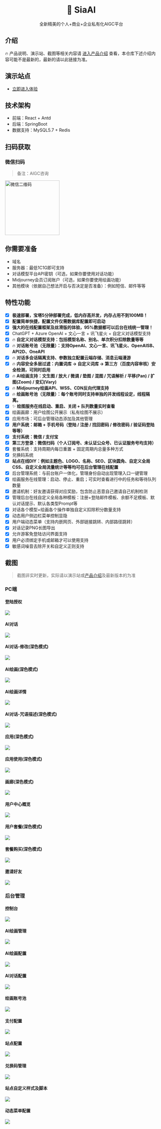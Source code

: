 <div align="center">

<h1 align="center">🍭 SiaAI </h1>

全新精美的个人+商业+企业私有化AIGC平台

</div>

## 介绍
🔥 产品说明、演示站、截图等相关内容请 [进入产品介绍](https://w0ngvkhm0p8.feishu.cn/wiki/ZjZkwK5lsigVmMkKWHicqUkynwb) 查看，本仓库下述介绍内容可能不是最新的，最新的请以此链接为准。

## 演示站点
- [立即进入体验](https://sia.bailan.fun)

## 技术架构
- 前端：React + Antd
- 后端：SpringBoot
- 数据支持：MySQL5.7 + Redis

## 扫码获取
### 微信扫码
> 备注：AIGC咨询

<img src='./images/wechat.jpg' width='180' alt='微信二维码'/>

## 你需要准备
- 域名
- 服务器：最低1C1G即可支持
- 对话模型平台API密钥（可选，如果你要使用对话功能） 
- Midjourney会员订阅账户（可选，如果你要使用绘画功能）
- 其他模块（依据自己想法开启与否决定是否准备）：例如短信、邮件等等

## 特性功能
- [x] **极速部署，宝塔5分钟部署完成，低内存高并发，内存占用不到100MB！**
- [x] **配置简单快捷，配置文件仅需数据库配置即可启动**
- [x] **强大的在线配置框架及丝滑版的体验，95%数据都可以后台在线统一管理！** 
- [x] ChatGPT + Azure OpenAI + 文心一言 + 讯飞星火 + 自定义对话模型支持
- [x] 🔥 **自定义对话模型支持：包括模型名称、别名、单次积分扣除数量等等**
- [x] 🔥 **对话账号池（无限量）：支持OpenAI、文心一言、讯飞星火、OpenAISB、API2D、OneAPI**
- [x] 🔥 **对话多会话隔离支持、参数独立配置云端存储、消息云端漫游**
- [x] 🔥 **内容安全多层过滤：内置词库 -> 自定义词库 -> 第三方（百度内容审核）安全检测，可同时启用**
- [x] 🔥 **AI绘画支持：文生图 / 放大 / 微调 / 垫图 / 混图 / 咒语解析 / 平移(Pan) / 扩图(Zoom) / 变幻(Vary)**
- [x] 🔥 **Midjourney绘画API、WSS、CDN反向代理支持**
- [x] 🔥 **绘画账号池（无限量）：每个账号同时支持单独的并发线程设定，线程隔离。**
- [x] ✨ **绘图服务在线启动、重启、关闭 + 队列数量实时查看**
- [x] 绘画画廊：用户绘图公开展示（私有绘图不展示）
- [x] 应用市场：可后台管理动态添加及其他管理
- [x] **用户系统：邮箱 + 手机号码（登陆 / 注册 / 找回密码 / 修改密码 / 验证码登陆等等）**
- [x] **支付系统：微信 / 支付宝**
- [x] **第三方登录：微信扫码（个人订阅号、未认证公众号、已认证服务号均支持）**
- [x] 套餐系统：支持周期内每日重置 + 固定周期内总量多种方式
- [x] 兑换码系统
- [x] **站点在线DIY：例如主题色、LOGO、名称、SEO、区块圆角、自定义全局CSS、自定义全局流量统计等等均可在后台管理在线配置**
- [x] 后台管理系统：与前台账户一体化，管理身份自动出现管理入口一键管理
- [x] 绘画服务在线管理：启动、停止、重启；可实时查看进行中的任务和等待队列数量
- [x] 邀请机制：好友邀请获得对应奖励，包含防止恶意自己邀请自己机制检测
- [x] 管理后台在线自定义全局各种模板：注册+登陆邮件模板、余额不足模板、默认对话提示、默认各类型Prompt等
- [x] 对话各个模型+绘画各个操作单独自定义扣除积分数量支持
- [x] 动态用户侧边栏菜单控制显隐
- [x] 用户端动态菜单（支持内嵌网页、外部链接跳转、内部路径跳转）
- [x] 对话记录PNG长图导出
- [x] 允许游客免登陆访问界面支持
- [x] 用户必须绑定手机或邮箱才可以使用支持
- [x] 敏感词噪音去除开关和自定义正则支持

## 截图
> 截图非实时更新，实际请以演示站或[产品介绍](https://w0ngvkhm0p8.feishu.cn/wiki/ZjZkwK5lsigVmMkKWHicqUkynwb)及最新版本的为准

### PC端
#### 登陆授权
![](./images/img.png)
#### AI对话
![](./images/img_1.png)
#### AI对话-修改(深色模式)
![](./images/img_2.png)
#### AI绘画(深色模式)
![](./images/img_3.png)
#### AI绘画详情
![](./images/img_4.png)
#### AI对话-咒语描述(深色模式)
![](./images/img_5.png)
#### 应用(深色模式)
![](./images/img_6.png)
#### 应用使用(深色模式)
![](./images/)
#### 画廊(深色模式)
![](./images/img_7.png)
#### 用户中心概览
![](./images/img_8.png)
#### 用户套餐(深色模式)
![](./images/img_9.png)
#### 套餐购买(深色模式)
![](./images/img_10.png)
#### 邀请好友
![](./images/img_11.png)

### 后台管理
#### 控制台
![](./images/img_12.png)
#### AI绘画管理
![](./images/img_13.png)
#### AI绘画配置
![](./images/img_16.png)
#### AI对话配置
![](./images/img_15.png)
#### 绘画账号池
![](./images/img_14.png)
#### 支付配置
![](./images/img_17.png)
#### 站点配置
![](./images/img_18.png)
#### 兑换码管理
![](./images/img_19.png)
#### 站点自定义样式及脚本
![](./images/img_20.png)
#### 动态菜单配置
![](./images/img_21.png)

